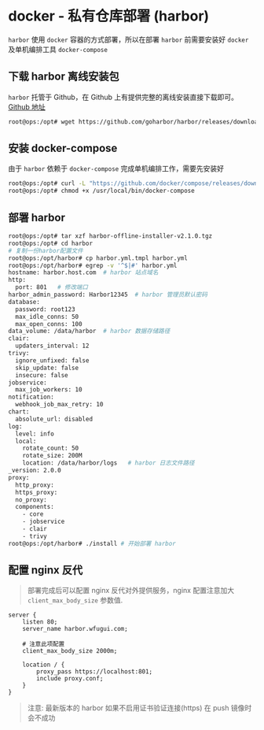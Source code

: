 # docker - 私有仓库部署 (harbor)


`harbor` 使用 `docker` 容器的方式部署，所以在部署 `harbor` 前需要安装好 `docker` 及单机编排工具 `docker-compose`

## 下载 harbor 离线安装包

`harbor` 托管于 Github，在 Github 上有提供完整的离线安装直接下载即可。 [Github 地址](https://github.com/goharbor/harbor)

```bash
root@ops:/opt# wget https://github.com/goharbor/harbor/releases/download/v2.1.0/harbor-offline-installer-v2.1.0.tgz
```

## 安装 docker-compose

由于 `harbor` 依赖于 `docker-compose` 完成单机编排工作，需要先安装好

```bash
root@ops:/opt# curl -L "https://github.com/docker/compose/releases/download/1.27.4/docker-compose-$(uname -s)-$(uname -m)" -o /usr/local/bin/docker-compose
root@ops:/opt# chmod +x /usr/local/bin/docker-compose
```

## 部署 harbor

```bash
root@ops:/opt# tar xzf harbor-offline-installer-v2.1.0.tgz
root@ops:/opt# cd harbor
# 复制一份harbor配置文件
root@ops:/opt/harbor# cp harbor.yml.tmpl harbor.yml
root@ops:/opt/harbor# egrep -v '^$|#' harbor.yml
hostname: harbor.host.com  # harbor 站点域名
http:
  port: 801   # 修改端口
harbor_admin_password: Harbor12345  # harbor 管理员默认密码
database:
  password: root123
  max_idle_conns: 50
  max_open_conns: 100
data_volume: /data/harbor  # harbor 数据存储路径
clair:
  updaters_interval: 12
trivy:
  ignore_unfixed: false
  skip_update: false
  insecure: false
jobservice:
  max_job_workers: 10
notification:
  webhook_job_max_retry: 10
chart:
  absolute_url: disabled
log:
  level: info
  local:
    rotate_count: 50
    rotate_size: 200M
    location: /data/harbor/logs   # harbor 日志文件路径
_version: 2.0.0
proxy:
  http_proxy:
  https_proxy:
  no_proxy:
  components:
    - core
    - jobservice
    - clair
    - trivy
root@ops:/opt/harbor# ./install # 开始部署 harbor
```

## 配置 nginx 反代

> 部署完成后可以配置 nginx 反代对外提供服务，nginx 配置注意加大 `client_max_body_size` 参数值.

```nginx
server {
    listen 80;
    server_name harbor.wfugui.com;

    # 注意此项配置
    client_max_body_size 2000m;

    location / {
        proxy_pass https://localhost:801;
        include proxy.conf;
    }
}
```

> 注意: 最新版本的 harbor 如果不启用证书验证连接(https) 在 push 镜像时会不成功

